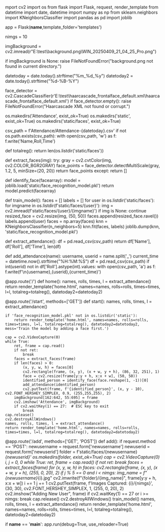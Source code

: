 mport cv2
import os
from flask import Flask, request, render_template
from datetime import date, datetime
import numpy as np
from sklearn.neighbors import KNeighborsClassifier
import pandas as pd
import joblib

app = Flask(__name__,template_folder='templates')


nimgs = 10


imgBackground = cv2.imread(r"E:\test\background.png\WIN_20250409_21_04_25_Pro.png")


if imgBackground is None:
    raise FileNotFoundError("background.png not found in current directory.")

datetoday = date.today().strftime("%m_%d_%y")
datetoday2 = date.today().strftime("%d-%B-%Y")


face_detector = cv2.CascadeClassifier(r'E:\test\haarcascade_frontalface_default.xml\haarcascade_frontalface_default.xml')
if face_detector.empty():
    raise FileNotFoundError("Haarcascade XML not found or corrupt.")


os.makedirs('Attendance', exist_ok=True)
os.makedirs('static', exist_ok=True)
os.makedirs('static/faces', exist_ok=True)


csv_path = f'Attendance/Attendance-{datetoday}.csv'
if not os.path.exists(csv_path):
    with open(csv_path, 'w') as f:
        f.write('Name,Roll,Time')

def totalreg():
    return len(os.listdir('static/faces'))

def extract_faces(img):
    try:
        gray = cv2.cvtColor(img, cv2.COLOR_BGR2GRAY)
        face_points = face_detector.detectMultiScale(gray, 1.2, 5, minSize=(20, 20))
        return face_points
    except:
        return []

def identify_face(facearray):
    model = joblib.load('static/face_recognition_model.pkl')
    return model.predict(facearray)

def train_model():
    faces = []
    labels = []
    for user in os.listdir('static/faces'):
        for imgname in os.listdir(f'static/faces/{user}'):
            img = cv2.imread(f'static/faces/{user}/{imgname}')
            if img is None:
                continue
            resized_face = cv2.resize(img, (50, 50))
            faces.append(resized_face.ravel())
            labels.append(user)
    faces = np.array(faces)
    knn = KNeighborsClassifier(n_neighbors=5)
    knn.fit(faces, labels)
    joblib.dump(knn, 'static/face_recognition_model.pkl')

def extract_attendance():
    df = pd.read_csv(csv_path)
    return df['Name'], df['Roll'], df['Time'], len(df)

def add_attendance(name):
    username, userid = name.split('_')
    current_time = datetime.now().strftime("%H:%M:%S")
    df = pd.read_csv(csv_path)
    if int(userid) not in df['Roll'].astype(int).values:
        with open(csv_path, 'a') as f:
            f.write(f'\n{username},{userid},{current_time}')

@app.route('/')
def home():
    names, rolls, times, l = extract_attendance()
    return render_template('home.html', names=names, rolls=rolls, times=times, l=l, totalreg=totalreg(), datetoday2=datetoday2)

@app.route('/start', methods=['GET'])
def start():
    names, rolls, times, l = extract_attendance()

    if 'face_recognition_model.pkl' not in os.listdir('static'):
        return render_template('home.html', names=names, rolls=rolls, times=times, l=l, totalreg=totalreg(), datetoday2=datetoday2, mess='Train the model by adding a face first.')

    cap = cv2.VideoCapture(0)
    while True:
        ret, frame = cap.read()
        if not ret:
            break
        faces = extract_faces(frame)
        if len(faces) > 0:
            (x, y, w, h) = faces[0]
            cv2.rectangle(frame, (x, y), (x + w, y + h), (86, 32, 251), 1)
            face = cv2.resize(frame[y:y + h, x:x + w], (50, 50))
            identified_person = identify_face(face.reshape(1, -1))[0]
            add_attendance(identified_person)
            cv2.putText(frame, f'{identified_person}', (x, y - 10), cv2.FONT_HERSHEY_SIMPLEX, 0.9, (255,255,255), 2)
        imgBackground[162:642, 55:695] = frame
        cv2.imshow('Attendance', imgBackground)
        if cv2.waitKey(1) == 27:  # ESC key to exit
            break
    cap.release()
    cv2.destroyAllWindows()
    names, rolls, times, l = extract_attendance()
    return render_template('home.html', names=names, rolls=rolls, times=times, l=l, totalreg=totalreg(), datetoday2=datetoday2)

@app.route('/add', methods=['GET', 'POST'])
def add():
    if request.method == 'POST':
        newusername = request.form['newusername']
        newuserid = request.form['newuserid']
        folder = f'static/faces/{newusername}_{newuserid}'
        os.makedirs(folder, exist_ok=True)
        cap = cv2.VideoCapture(0)
        i, j = 0, 0
        while True:
            ret, frame = cap.read()
            if not ret:
                break
            faces = extract_faces(frame)
            for (x, y, w, h) in faces:
                cv2.rectangle(frame, (x, y), (x + w, y + h), (255, 0, 20), 2)
                if j % 5 == 0 and i < nimgs:
                    img_name = f"{newusername}_{i}.jpg"
                    cv2.imwrite(f"{folder}/{img_name}", frame[y:y + h, x:x + w])
                    i += 1
                j += 1
            cv2.putText(frame, f'Images Captured: {i}/{nimgs}', (30, 30), cv2.FONT_HERSHEY_SIMPLEX, 1, (255, 0, 20), 2)
            cv2.imshow("Adding New User", frame)
            if cv2.waitKey(1) == 27 or i >= nimgs:
                break
        cap.release()
        cv2.destroyAllWindows()
        train_model()
    names, rolls, times, l = extract_attendance()
    return render_template('home.html', names=names, rolls=rolls, times=times, l=l, totalreg=totalreg(), datetoday2=datetoday2)

if __name__ == '__main__':
    app.run(debug=True, use_reloader=True)
